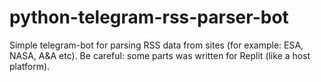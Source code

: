 # python-telegram-rss-parser-bot
Simple telegram-bot for parsing RSS data from sites (for example: ESA, NASA, A&amp;A etc). 
Be careful: some parts was written for Replit (like a host platform).
